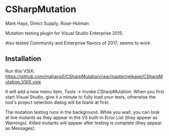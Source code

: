 # CSharpMutation

Mark Hays, Direct Supply, Rose-Hulman

Mutation testing plugin for Visual Studio Enterprise 2015.

Also tested Community and Enterprise flavors of 2017; seems to work.

## Installation

Run this VSIX: https://github.com/mahays0/CSharpMutation/raw/master/release/CSharpMutation_VSIX.vsix 

It will add a new menu item, Tools -> Invoke CSharpMutation. When you first start Visual Studio, give it a minute to fully load your tests, otherwise the tool's project selection dialog will be blank at first.

The mutation testing runs in the background. While  you wait, you can look at live mutants as they appear in the VS built-in Error List (they appear as Warnings). Killed mutants will appear after testing is complete (they appear as Messages).
